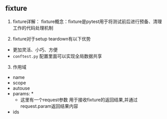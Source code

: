 ## fixture
1. fixture详解：
fixture概念：fixture是pytest用于将测试前后进行预备、清理工作的代码处理机制

2. fixture对于setup teardown有以下优势
* 更加灵活、小巧、方便
* `conftest.py` 配置里面可以实现全局数据共享

3. 作用域


* name
* scope
* autouse
* params:
  * 
  * 这里有一个request参数 用于接收fixture的返回结果,并通过request.param返回结果内容
* ids
